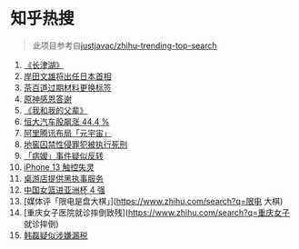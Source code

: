 # 知乎热搜

> 此项目参考自[justjavac/zhihu-trending-top-search](https://github.com/justjavac/zhihu-trending-top-search/blob/main/utils.ts)

<!-- BEGIN -->
  <!-- 最后更新时间:Thu Sep 30 2021 11:08:47 GMT+0000 (Coordinated Universal Time) -->
  1. [《长津湖》](https://www.zhihu.com/search?q=长津湖)
1. [岸田文雄将出任日本首相](https://www.zhihu.com/search?q=岸田文雄)
1. [茶百道过期材料更换标签](https://www.zhihu.com/search?q=茶百道)
1. [原神感恩答谢](https://www.zhihu.com/search?q=原神)
1. [《我和我的父辈》](https://www.zhihu.com/search?q=我和我的父辈)
1. [恒大汽车股飙涨 44.4 %](https://www.zhihu.com/search?q=恒大)
1. [阿里腾讯布局「元宇宙」](https://www.zhihu.com/search?q=元宇宙)
1. [地窖囚禁性侵罪犯被执行死刑](https://www.zhihu.com/search?q=地窖囚禁)
1. [「病媛」事件疑似反转](https://www.zhihu.com/search?q=病媛)
1. [iPhone 13 触控失灵](https://www.zhihu.com/search?q=iPhone13)
1. [桌游店提供黑执事服务](https://www.zhihu.com/search?q=桌游)
1. [中国女篮进亚洲杯 4 强](https://www.zhihu.com/search?q=中国女篮)
1. [媒体评「限电是盘大棋」](https://www.zhihu.com/search?q=限电 大棋)
1. [重庆女子医院就诊摔倒致残](https://www.zhihu.com/search?q=重庆女子 就诊摔倒)
1. [韩磊疑似涉嫌漏税](https://www.zhihu.com/search?q=韩磊)
  <!-- END -->